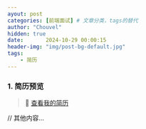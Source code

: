 ```yaml
---
ayout: post
categories: [前端面试] # 文章分类，tags的替代
author: "Chouvel"
hidden: true
date:       2024-10-29 00:00:15
header-img: "img/post-bg-default.jpg"
tags:
    - 简历
---
```

### 1. 简历预览

> 📄 [查看我的简历](/resume/)

// 其他内容...
